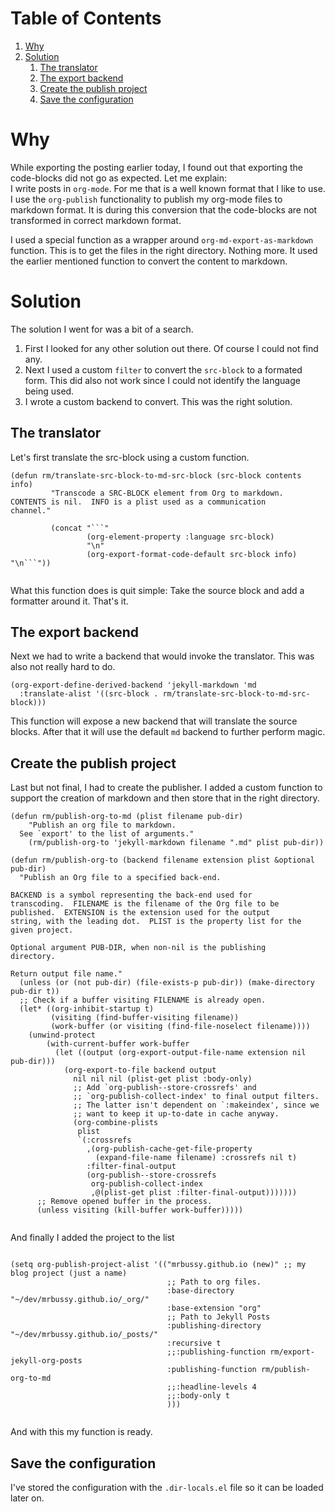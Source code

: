 
# Table of Contents

1.  [Why](#org9bbb45d)
2.  [Solution](#org40ad36d)
    1.  [The translator](#org00675eb)
    2.  [The export backend](#org6d4eb81)
    3.  [Create the publish project](#org4eed853)
    4.  [Save the configuration](#org0d798d7)



<a id="org9bbb45d"></a>

# Why

While exporting the posting earlier today, I found out that exporting the code-blocks did not go as expected. Let me explain:  
I write posts in `org-mode`. For me that is a well known format that I like to use. I use the `org-publish` functionality to publish my org-mode files to markdown format. It is during this conversion that the code-blocks are not transformed in correct markdown format.  

I used a special function as a wrapper around `org-md-export-as-markdown` function. This is to get the files in the right directory. Nothing more. It used the earlier mentioned function to convert the content to markdown.  


<a id="org40ad36d"></a>

# Solution

The solution I went for was a bit of a search.  

1.  First I looked for any other solution out there. Of course I could not find any.
2.  Next I used a custom `filter` to convert the `src-block` to a formated form. This did also not work since I could not identify the language being used.
3.  I wrote a custom backend to convert. This was the right solution.


<a id="org00675eb"></a>

## The translator

Let's first translate the src-block using a custom function.  

```emacs-lisp
(defun rm/translate-src-block-to-md-src-block (src-block contents info)
         "Transcode a SRC-BLOCK element from Org to markdown.
CONTENTS is nil.  INFO is a plist used as a communication
channel."

         (concat "```"
                 (org-element-property :language src-block)
                 "\n"
                 (org-export-format-code-default src-block info) "\n```"))


```

What this function does is quit simple: Take the source block and add a formatter around it. That's it.  


<a id="org6d4eb81"></a>

## The export backend

Next we had to write a backend that would invoke the translator. This was also not really hard to do.  

```emacs-lisp
(org-export-define-derived-backend 'jekyll-markdown 'md
  :translate-alist '((src-block . rm/translate-src-block-to-md-src-block)))

```

This function will expose a new backend that will translate the source blocks. After that it will use the default `md` backend to further perform magic.  


<a id="org4eed853"></a>

## Create the publish project

Last but not final, I had to create the publisher. I added a custom function to support the creation of markdown and then store that in the right directory.  

```emacs-lisp
(defun rm/publish-org-to-md (plist filename pub-dir)
    "Publish an org file to markdown.
  See `export' to the list of arguments."
    (rm/publish-org-to 'jekyll-markdown filename ".md" plist pub-dir))

(defun rm/publish-org-to (backend filename extension plist &optional pub-dir)
  "Publish an Org file to a specified back-end.

BACKEND is a symbol representing the back-end used for
transcoding.  FILENAME is the filename of the Org file to be
published.  EXTENSION is the extension used for the output
string, with the leading dot.  PLIST is the property list for the
given project.

Optional argument PUB-DIR, when non-nil is the publishing
directory.

Return output file name."
  (unless (or (not pub-dir) (file-exists-p pub-dir)) (make-directory pub-dir t))
  ;; Check if a buffer visiting FILENAME is already open.
  (let* ((org-inhibit-startup t)
         (visiting (find-buffer-visiting filename))
         (work-buffer (or visiting (find-file-noselect filename))))
    (unwind-protect
        (with-current-buffer work-buffer
          (let ((output (org-export-output-file-name extension nil pub-dir)))
            (org-export-to-file backend output
              nil nil nil (plist-get plist :body-only)
              ;; Add `org-publish--store-crossrefs' and
              ;; `org-publish-collect-index' to final output filters.
              ;; The latter isn't dependent on `:makeindex', since we
              ;; want to keep it up-to-date in cache anyway.
              (org-combine-plists
               plist
               `(:crossrefs
                 ,(org-publish-cache-get-file-property
                   (expand-file-name filename) :crossrefs nil t)
                 :filter-final-output
                 (org-publish--store-crossrefs
                  org-publish-collect-index
                  ,@(plist-get plist :filter-final-output)))))))
      ;; Remove opened buffer in the process.
      (unless visiting (kill-buffer work-buffer)))))


```

And finally I added the project to the list  

```emacs-lisp

(setq org-publish-project-alist '(("mrbussy.github.io (new)" ;; my blog project (just a name)
                                   ;; Path to org files.
                                   :base-directory "~/dev/mrbussy.github.io/_org/"
                                   :base-extension "org"
                                   ;; Path to Jekyll Posts
                                   :publishing-directory "~/dev/mrbussy.github.io/_posts/"
                                   :recursive t
                                   ;;:publishing-function rm/export-jekyll-org-posts
                                   :publishing-function rm/publish-org-to-md
                                   ;;:headline-levels 4
                                   ;;:body-only t
                                   )))


```

And with this my function is ready.  


<a id="org0d798d7"></a>

## Save the configuration

I've stored the configuration with the `.dir-locals.el` file so it can be loaded later on.  

